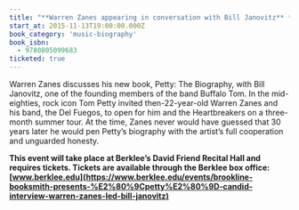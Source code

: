 ```yaml
---
title: "**Warren Zanes appearing in conversation with Bill Janovitz** *Petty: The Biography*"
start_at: 2015-11-13T19:00:00.000Z
book_category: 'music-biography'
book_isbn:
  - 9780805099683
ticketed: true
---
```

Warren Zanes discusses his new book, Petty: The Biography, with Bill Janovitz, one of the founding members of the band Buffalo Tom. In the mid-eighties, rock icon Tom Petty invited then-22-year-old Warren Zanes and his band, the Del Fuegos, to open for him and the Heartbreakers on a three-month summer tour. At the time, Zanes never would have guessed that 30 years later he would pen Petty’s biography with the artist’s full cooperation and unguarded honesty.

**This event will take place at Berklee’s David Friend Recital Hall and requires tickets. Tickets are available through the Berklee box office: [www.berklee.edu](https://www.berklee.edu/events/brookline-booksmith-presents-%E2%80%9Cpetty%E2%80%9D-candid-interview-warren-zanes-led-bill-janovitz)**